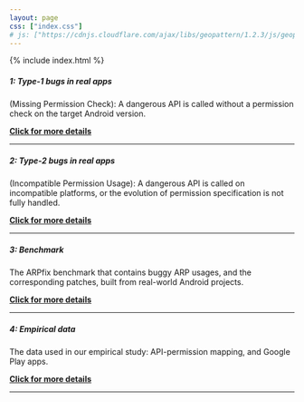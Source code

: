 ```yaml
---
layout: page
css: ["index.css"]
# js: ["https://cdnjs.cloudflare.com/ajax/libs/geopattern/1.2.3/js/geopattern.min.js", "projects.js"]
---
```

{% include index.html %}


##### 1: Type-1 bugs in real apps
(Missing Permission Check): A dangerous API is called without a permission check on the target Android version.

[**Click for more details**](https://aper-project.github.io/type-1)

---

##### 2: Type-2 bugs in real apps
(Incompatible Permission Usage): A dangerous API is called on incompatible platforms, or the evolution of permission specification is not fully handled.

[**Click for more details**](https://aper-project.github.io/type-2)

---

##### 3: Benchmark
The ARPfix benchmark that contains buggy ARP usages, and the corresponding patches, built from real-world Android projects.

[**Click for more details**](https://aper-project.github.io/benchmarks)

---

##### 4: Empirical data
The data used in our empirical study: API-permission mapping, and Google Play apps.

[**Click for more details**](https://aper-project.github.io/empiricalstudy)

---

